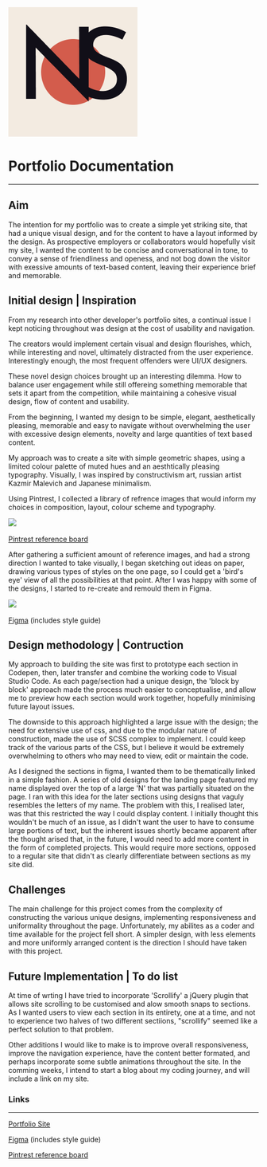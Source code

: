 ![](https://github.com/Nick-Son/portfolio/blob/master/assets/img/logo-2.png?raw=true "Logo Title Text 1")

# Portfolio Documentation
---
## Aim
The intention for my portfolio was to create a simple yet striking site, that had a unique visual design, and for the content to have a layout informed by the design. As prospective employers or collaborators would hopefully visit my site, I wanted the content to be concise and conversational in tone, to convey a sense of friendliness and openess, and not bog down the visitor with exessive amounts of text-based content, leaving their experience brief and memorable.

## Initial design | Inspiration
From my research into other developer's portfolio sites, a continual issue I kept noticing throughout was design at the  cost of usability and navigation.

The creators would implement certain visual and design flourishes, which, while interesting and novel, ultimately distracted from the user experience. Interestingly enough, the most frequent offenders were UI/UX designers.

These novel design choices brought up an interesting dilemma. How to balance user engagement while still offereing something memorable that sets it apart from the competition, while maintaining a cohesive visual design, flow of content and usability.

From the beginning, I wanted my design to be simple, elegant, aesthetically pleasing, memorable and easy to navigate without overwhelming the user with excessive design elements, novelty and large quantities of text based content.

My approach was to create a site with simple geometric shapes, using a limited colour palette of muted hues and an aesthtically pleasing typography. Visually, I was inspired by constructivism art, russian artist Kazmir Malevich and Japanese minimalism.

Using Pintrest, I collected a library of refrence images that would inform my choices in composition, layout, colour scheme and typography.

![](https://s-media-cache-ak0.pinimg.com/originals/68/35/29/683529b38c69c5d08923b4183e6cef9c.png)

[Pintrest reference board](https://au.pinterest.com/nicksonner/portfolio/)

After gathering a sufficient amount of reference images, and had a strong direction I wanted to take visually, I began sketching out ideas on paper, drawing various types of styles on the one page, so I could get a 'bird's eye' view of all the possibilities at that point. After I was happy with some of the designs, I started to re-create and remould them in Figma.


![](https://i.pinimg.com/564x/61/e5/16/61e51609b2d27034fd637a9a1b10f550.jpg)

[Figma](https://www.figma.com/file/H5z6K6qANoc9z8b7agdJNTnH/Portfolio-Designs) (includes style guide)


## Design methodology | Contruction
My approach to building the site was first to prototype each section in Codepen, then, later transfer and combine the working code to Visual Studio Code. As each page/section had a unique design, the 'block by block' approach made the process much easier to conceptualise, and allow me to preview how each section would work together, hopefully minimising future layout issues.

The downside to this approach highlighted a large issue with the design; the need for extensive use of css, and due to the modular nature of construction, made the use of SCSS complex to implement. I could keep track of the various parts of the CSS, but I believe it would be extremely overwhelming to others who may need to view, edit or maintain the code.

As I designed the sections in figma, I wanted them to be thematically linked in a simple fashion. A series of old designs for the landing page featured my name displayed over the top of a large 'N' that was partially situated on the page. I ran with this idea for the later sections using designs that vaguly resembles the letters of my name. The problem with this, I realised later, was that this restricted the way I could display content. I initially thought this wouldn't be much of an issue, as I didn't want the user to have to consume large portions of text, but the inherent issues shortly became apparent after the thought arised that, in the future, I would need to add more content in the form of completed projects. This would require more sections, opposed to a regular site that didn't as clearly differentiate between sections as my site did.

## Challenges
The main challenge for this project comes from the complexity of constructing the various unique designs, implementing responsiveness and uniformality throughout the page. Unfortunately, my abilites as a coder and time available for the project fell short. A simpler design, with less elements and more uniformly arranged content is the direction I should have taken with this project. 

## Future Implementation | To do list
At time of wrting I have tried to incorporate 'Scrollify' a jQuery plugin that allows site scrolling to be customised and alow smooth snaps to sections. As I wanted users to view each section in its entirety, one at a time, and not to experience two halves of two different sectiions, "scrollify" seemed like a perfect solution to that problem.

Other additions I would like to make is to improve overall responsiveness, improve the navigation experience, have the content better formated, and perhaps incorporate some subtle animations throughout the site. In the comming weeks, I intend to start a blog about my coding journey, and will include a link on my site.

### Links
---

[Portfolio Site](nicksonner.io)

[Figma](https://www.figma.com/file/H5z6K6qANoc9z8b7agdJNTnH/Portfolio-Designs) (includes style guide)

[Pintrest reference board](https://au.pinterest.com/nicksonner/portfolio/)





